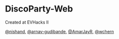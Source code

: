# DiscoParty-Web

Created at EVHacks II

[@nishand](https://github.com/nishand), [@arnav-gudibande](https://github.com/nishand), [@AmarJayR](https://github.com/AmarJayR), [@wchern](https://github.com/wchern)
